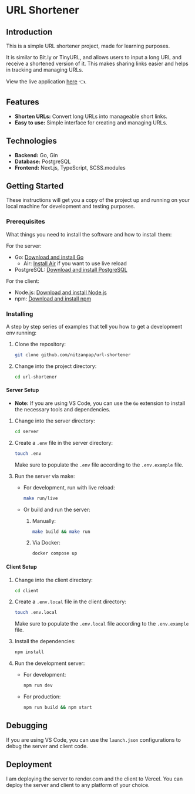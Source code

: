 # URL Shortener

## Introduction

This is a simple URL shortener project, made for learning purposes.

It is similar to Bit.ly or TinyURL, and allows users to input a long URL and receive a shortened version of it. This makes sharing links easier and helps in tracking and managing URLs.

View the live application [here](https://url-shortener-three-ashy.vercel.app/) 👈.

## Features

- **Shorten URLs:** Convert long URLs into manageable short links.
- **Easy to use:** Simple interface for creating and managing URLs.

## Technologies

- **Backend:** Go, Gin
- **Database:** PostgreSQL
- **Frontend:** Next.js, TypeScript, SCSS.modules

## Getting Started

These instructions will get you a copy of the project up and running on your local machine for development and testing purposes.

### Prerequisites

What things you need to install the software and how to install them:

For the server:

- Go: [Download and install Go](https://golang.org/doc/install)
  - Air: [Install Air](https://github.com/air-verse/air?tab=readme-ov-file#installation) if you want to use live reload
- PostgreSQL: [Download and install PostgreSQL](https://www.postgresql.org/download/)

For the client:

- Node.js: [Download and install Node.js](https://nodejs.org/en/download/)
- npm: [Download and install npm](https://www.npmjs.com/get-npm)

### Installing

A step by step series of examples that tell you how to get a development env running:

1. Clone the repository:

    ```bash
    git clone github.com/nitzanpap/url-shortener
    ```

2. Change into the project directory:

    ```bash
    cd url-shortener
    ```

#### Server Setup

- **Note:** If you are using VS Code, you can use the `Go` extension to install the necessary tools and dependencies.

1. Change into the server directory:

    ```bash
    cd server
    ```

2. Create a `.env` file in the server directory:

    ```bash
    touch .env
    ```

    Make sure to populate the `.env` file according to the `.env.example` file.

3. Run the server via make:

    - For development, run with live reload:

        ```bash
        make run/live
        ```

    - Or build and run the server:

        1. Manually:

            ```bash
            make build && make run
            ```

        2. Via Docker:

            ```bash
            docker compose up
            ```

#### Client Setup

1. Change into the client directory:

    ```bash
    cd client
    ```

2. Create a `.env.local` file in the client directory:

    ```bash
    touch .env.local
    ```

    Make sure to populate the `.env.local` file according to the `.env.example` file.

3. Install the dependencies:

    ```bash
    npm install
    ```

4. Run the development server:

    - For development:

        ```bash
        npm run dev
        ```

    - For production:

        ```bash
        npm run build && npm start
        ```

## Debugging

If you are using VS Code, you can use the `launch.json` configurations to debug the server and client code.

## Deployment

I am deploying the server to render.com and the client to Vercel. You can deploy the server and client to any platform of your choice.
